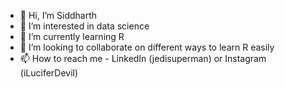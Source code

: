 - 👋 Hi, I’m Siddharth
- 👀 I’m interested in data science
- 🌱 I’m currently learning R
- 💞️ I’m looking to collaborate on different ways to learn R easily
- 📫 How to reach me - LinkedIn (jedisuperman) or Instagram (iLuciferDevil)

<!---
iLuciferDevil/iLuciferDevil is a ✨ special ✨ repository because its `README.md` (this file) appears on your GitHub profile.
You can click the Preview link to take a look at your changes.
--->
